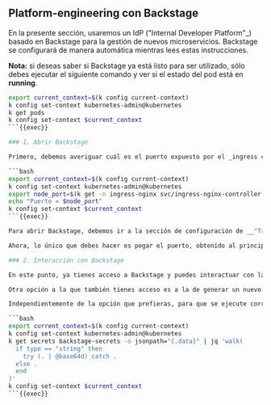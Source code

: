 ## Platform-engineering con Backstage

En la presente sección, usaremos un IdP ("Internal Developer Platform"_) basado en Backstage para la gestión de nuevos microservicios. Backstage se configurará de manera automática mientras lees estas instrucciones. 

__Nota:__ si deseas saber si Backstage ya está listo para ser utilizado, sólo debes ejecutar el siguiente comando y ver si el estado del pod está en __running__.

```bash
export current_context=$(k config current-context)
k config set-context kubernetes-admin@kubernetes
k get pods
k config set-context $current_context
```{{exec}}

### 1. Abrir Backstage

Primero, debemos averiguar cuál es el puerto expuesto por el _ingress controller_ (Nginx). Este puerto varía de una sesión a otra, por lo que deberás averiguarlo ejecutando el siguiente comando (el resultado está expuesto en __Puerto = <node_port>__).

```bash
export current_context=$(k config current-context)
k config set-context kubernetes-admin@kubernetes
export node_port=$(k get -n ingress-nginx svc/ingress-nginx-controller -o jsonpath="{.spec.ports[0].nodePort}")
echo "Puerto = $node_port"
k config set-context $current_context
```{{exec}}

Para abrir Backstage, debemos ir a la sección de configuración de __"Traffic / Ports"__ que puedes acceder haciendo click aquí: {{TRAFFIC_SELECTOR}}.

Ahora, lo único que debes hacer es pegar el puerto, obtenido al principio de este capítulo, en la sección de __Custom Ports__ y dar click en _Access_. Con ello, te abrirá la aplicación de Backstage.

### 2. Interacción con Backstage

En este punto, ya tienes acceso a Backstage y puedes interactuar con la plataforma a voluntad. La recomendación es que te enfoques en la edición de los templates expuestos para la creación del microservicio, a través del tempalte __"Service Back DB"__, que habilitaría la generación de un `deployment`, un `service` y una AWS RDS con PostgreSQL.

Otra opción a la que también tienes acceso es a la de generar un nuevo flujo de negocio (a través del template: _"Flujo de Negocio"_). Sin embargo, te recomiendo usar la primera opción y familiarizarte con ella primero antes de adentrarte con esta alternativa.

Independientemente de la opción que prefieras, para que se ejecute correctamente, tendrás que compartirle las credenciales de AWS y de GitHub para que funcione correctamente. Esas credenciales ya fueron configuradas en la primera sección de este demo y puedes obtener esa información ejecutando el siguiente comando:

```bash
export current_context=$(k config current-context)
k config set-context kubernetes-admin@kubernetes
k get secrets backstage-secrets -o jsonpath="{.data}" | jq 'walk(
  if type == "string" then
    try (. | @base64d) catch .
  else .
  end
)'
k config set-context $current_context
```{{exec}}


